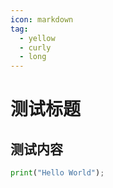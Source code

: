 ```yaml
---
icon: markdown
tag:
  - yellow
  - curly
  - long
---
```


# 测试标题

## 测试内容

```python
print("Hello World");
```